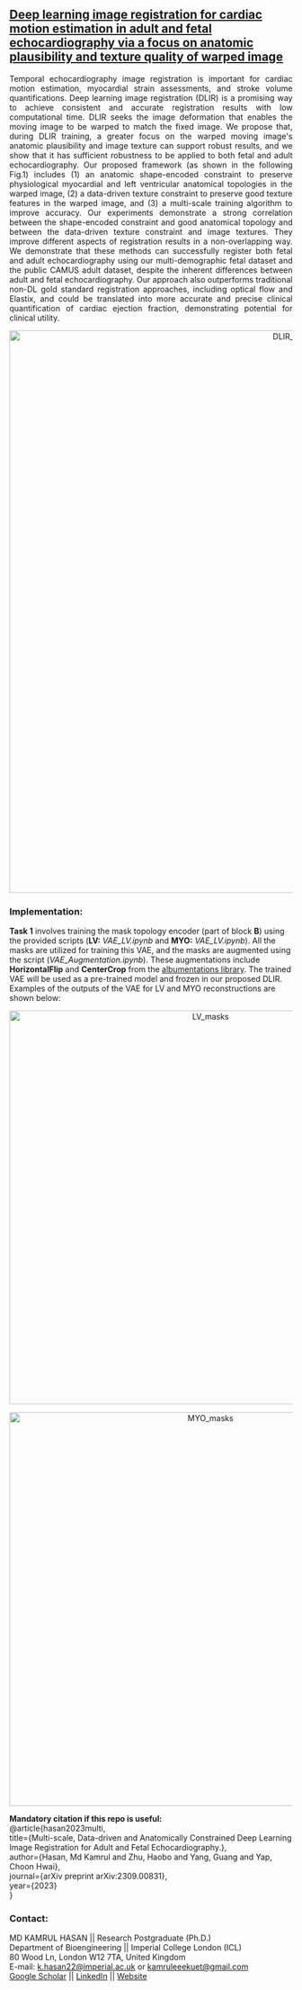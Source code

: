 ## [Deep learning image registration for cardiac motion estimation in adult and fetal echocardiography via a focus on anatomic plausibility and texture quality of warped image](https://arxiv.org/abs/2309.00831)

<p align="justify"> Temporal echocardiography image registration is important for cardiac motion estimation, myocardial strain assessments, and stroke volume quantifications. Deep learning image registration (DLIR) is a promising way to achieve consistent and accurate registration results with low computational time. DLIR seeks the image deformation that enables the moving image to be warped to match the fixed image. We propose that, during DLIR training, a greater focus on the warped moving image's anatomic plausibility and image texture can support robust results, and we show that it has sufficient robustness to be applied to both fetal and adult echocardiography. Our proposed framework (as shown in the following Fig.1) includes (1) an anatomic shape-encoded constraint to preserve physiological myocardial and left ventricular anatomical topologies in the warped image, (2) a data-driven texture constraint to preserve good texture features in the warped image, and (3) a multi-scale training algorithm to improve accuracy. Our experiments demonstrate a strong correlation between the shape-encoded constraint and good anatomical topology and between the data-driven texture constraint and image textures. They improve different aspects of registration results in a non-overlapping way. We demonstrate that these methods can successfully register both fetal and adult echocardiography using our multi-demographic fetal dataset and the public CAMUS adult dataset, despite the inherent differences between adult and fetal echocardiography. Our approach also outperforms traditional non-DL gold standard registration approaches, including optical flow and Elastix, and could be translated into more accurate and precise clinical quantification of cardiac ejection fraction, demonstrating potential for clinical utility. </p>

<p align="justify">
</p>
<p align="center">
<img width="1000" alt="DLIR_model" src="https://github.com/user-attachments/assets/3391636e-9b66-4076-a4d1-b0e65c8f5626">
</p>


### Implementation: <br>  
**Task 1** involves training the mask topology encoder (part of block **B**) using the provided scripts (**LV:** *VAE_LV.ipynb* and **MYO:** *VAE_LV.ipynb*). All the masks are utilized for training this VAE, and the masks are augmented using the script (*VAE_Augmentation.ipynb*). These augmentations include **HorizontalFlip** and **CenterCrop** from the [albumentations library](https://albumentations.ai/). The trained VAE will be used as a pre-trained model and frozen in our proposed DLIR. Examples of the outputs of the VAE for LV and MYO reconstructions are shown below: 
<p align="justify">
</p>
<p align="center">
<img width="700" alt="LV_masks" src="https://github.com/user-attachments/assets/7f388f68-54b7-4c73-aae1-a528b16ef68a">
</p>

<p align="justify">
</p>
<p align="center">
<img width="700" alt="MYO_masks" src="https://github.com/user-attachments/assets/423e43ea-b4c2-4e50-8a15-be88910fcbc3">
</p>


**Mandatory citation if this repo is useful:**<br>
@article{hasan2023multi,<br>
  title={Multi-scale, Data-driven and Anatomically Constrained Deep Learning Image Registration for Adult and Fetal Echocardiography.},<br>
  author={Hasan, Md Kamrul and Zhu, Haobo and Yang, Guang and Yap, Choon Hwai},<br>
  journal={arXiv preprint arXiv:2309.00831},<br>
  year={2023}<br>
}


### Contact: <br>
MD KAMRUL HASAN || Research Postgraduate (Ph.D.)\
Department of Bioengineering || Imperial College London (ICL)\
80 Wood Ln, London W12 7TA, United Kingdom\
E-mail: k.hasan22@imperial.ac.uk or kamruleeekuet@gmail.com <br>
[Google Scholar](https://scholar.google.com/citations?user=36WXELIAAAAJ&hl=en) || [LinkedIn](https://www.linkedin.com/in/md-kamrul-hasan-0903051/) || [Website](https://med-ai.netlify.app/) 
